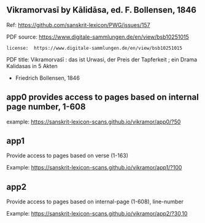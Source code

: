
## Vikramorvasī by Kālidāsa, ed. F. Bollensen, 1846

Ref: https://github.com/sanskrit-lexicon/PWG/issues/157

PDF source:  https://www.digitale-sammlungen.de/en/view/bsb10251015

    license:  https://www.digitale-sammlungen.de/en/view/bsb10251015

PDF title: Vikramorvaśī : das ist Urwasi, der Preis der Tapferkeit ; ein Drama Kalidasas in 5 Akten
- Friedrich Bollensen, 1846

## app0 provides access to pages based on internal page number, 1-608

example: https://sanskrit-lexicon-scans.github.io/vikramor/app0/?50

## app1
Provide access to pages based on verse (1-163)

Example: https://sanskrit-lexicon-scans.github.io/vikramor/app1/?100

## app2
Provide access to pages based on internal-page (1-608), line-number

Example: https://sanskrit-lexicon-scans.github.io/vikramor/app2/?30,10



